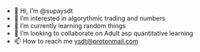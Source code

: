 - 👋 Hi, I’m @supaysdt
- 👀 I’m interested in algorythmic trading and numbers
- 🌱 I’m currently learning random things
- 💞️ I’m looking to collaborate on Adult asp quantitative learning
- 📫 How to reach me ysdt@protonmail.com

<!---
supaysdt/supaysdt is a ✨ special ✨ repository because its `README.md` (this file) appears on your GitHub profile.
You can click the Preview link to take a look at your changes.
--->

